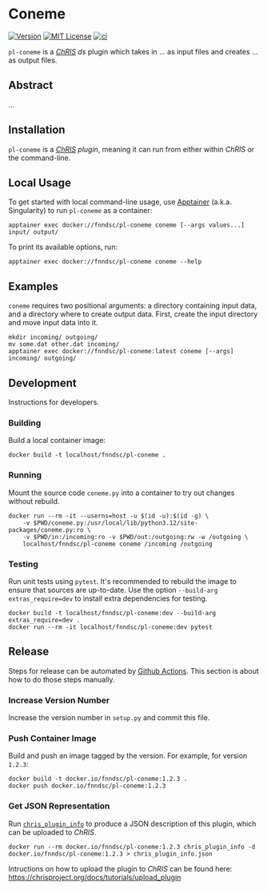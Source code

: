 # Coneme

[![Version](https://img.shields.io/docker/v/fnndsc/pl-coneme?sort=semver)](https://hub.docker.com/r/fnndsc/pl-coneme)
[![MIT License](https://img.shields.io/github/license/fnndsc/pl-coneme)](https://github.com/FNNDSC/pl-coneme/blob/main/LICENSE)
[![ci](https://github.com/FNNDSC/pl-coneme/actions/workflows/ci.yml/badge.svg)](https://github.com/FNNDSC/pl-coneme/actions/workflows/ci.yml)

`pl-coneme` is a [_ChRIS_](https://chrisproject.org/)
_ds_ plugin which takes in ...  as input files and
creates ... as output files.

## Abstract

...

## Installation

`pl-coneme` is a _[ChRIS](https://chrisproject.org/) plugin_, meaning it can
run from either within _ChRIS_ or the command-line.

## Local Usage

To get started with local command-line usage, use [Apptainer](https://apptainer.org/)
(a.k.a. Singularity) to run `pl-coneme` as a container:

```shell
apptainer exec docker://fnndsc/pl-coneme coneme [--args values...] input/ output/
```

To print its available options, run:

```shell
apptainer exec docker://fnndsc/pl-coneme coneme --help
```

## Examples

`coneme` requires two positional arguments: a directory containing
input data, and a directory where to create output data.
First, create the input directory and move input data into it.

```shell
mkdir incoming/ outgoing/
mv some.dat other.dat incoming/
apptainer exec docker://fnndsc/pl-coneme:latest coneme [--args] incoming/ outgoing/
```

## Development

Instructions for developers.

### Building

Build a local container image:

```shell
docker build -t localhost/fnndsc/pl-coneme .
```

### Running

Mount the source code `coneme.py` into a container to try out changes without rebuild.

```shell
docker run --rm -it --userns=host -u $(id -u):$(id -g) \
    -v $PWD/coneme.py:/usr/local/lib/python3.12/site-packages/coneme.py:ro \
    -v $PWD/in:/incoming:ro -v $PWD/out:/outgoing:rw -w /outgoing \
    localhost/fnndsc/pl-coneme coneme /incoming /outgoing
```

### Testing

Run unit tests using `pytest`.
It's recommended to rebuild the image to ensure that sources are up-to-date.
Use the option `--build-arg extras_require=dev` to install extra dependencies for testing.

```shell
docker build -t localhost/fnndsc/pl-coneme:dev --build-arg extras_require=dev .
docker run --rm -it localhost/fnndsc/pl-coneme:dev pytest
```

## Release

Steps for release can be automated by [Github Actions](.github/workflows/ci.yml).
This section is about how to do those steps manually.

### Increase Version Number

Increase the version number in `setup.py` and commit this file.

### Push Container Image

Build and push an image tagged by the version. For example, for version `1.2.3`:

```
docker build -t docker.io/fnndsc/pl-coneme:1.2.3 .
docker push docker.io/fnndsc/pl-coneme:1.2.3
```

### Get JSON Representation

Run [`chris_plugin_info`](https://github.com/FNNDSC/chris_plugin#usage)
to produce a JSON description of this plugin, which can be uploaded to _ChRIS_.

```shell
docker run --rm docker.io/fnndsc/pl-coneme:1.2.3 chris_plugin_info -d docker.io/fnndsc/pl-coneme:1.2.3 > chris_plugin_info.json
```

Intructions on how to upload the plugin to _ChRIS_ can be found here:
https://chrisproject.org/docs/tutorials/upload_plugin


